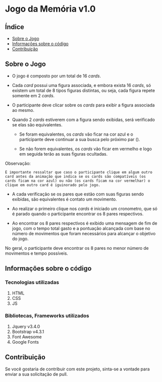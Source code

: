 # Jogo da Memória v1.0

## Índice

* [Sobre o Jogo](#Sobre-o-Jogo)
* [Informações sobre o código](#Informações-sobre-o-código)
* [Contribuição](#Contribuição)

## Sobre o Jogo

- O jogo é composto por um total de 16 _cards_.

- Cada _card_ possui uma figura associada, e embora exista 16 _cards_, só existem um total de 8 tipos figuras distintas, ou seja, cada figura repete somente em 2 _cards_.

- O participante deve clicar sobre os _cards_ para exibir a figura associada ao mesmo.

- Quando 2 _cards_ estiverem com a figura sendo exibidas, será verificado se elas são equivalentes.

  - Se foram equivalentes, os _cards_ vão ficar na cor azul e o participante deve continuar a sua busca pelo próximo par ().
  
  - Se não forem equivalentes, os _cards_ vão ficar em vermelho e logo em seguida terão as suas figuras ocultadas.

Observação:

    É importante ressaltar que caso o participante clique em algum outro card antes da animação que indica se os cards são compatíveis (os cards ficam na cor azul) ou não (os cards ficam na cor vermelhar) o clique em outro card é iguinorado pelo jogo.

- A cada verificação se os pares que estão com suas figuras sendo exibidas, são equivalentes é contato um movimento.

- Ao realizar o primeiro clique nos _cards_ é iniciado um cronometro, que só é parado quando o participante encontrar os 8 pares respectivos.

- Ao encontrar os 8 pares respectivos é exibido uma mensagem de fim de jogo, com o tempo total gasto e a pontuação alcançada com base no número de movimentos que foram necessários para alcançar o objetivo do jogo.

No geral, o participante deve encontrar os 8 pares no menor número de movimentos e tempo possíveis.

## Informações sobre o código

### Tecnologias utilizadas

1. HTML
2. CSS
3. JS

### Bibliotecas, Frameworks utilizados

1. Jquery v3.4.0
2. Bootstrap v4.3.1
3. Font Awesome
4. Google Fonts

## Contribuição

Se você gostaria de contribuir com este projeto, sinta-se a vontade para enviar a sua solicitação de pull.